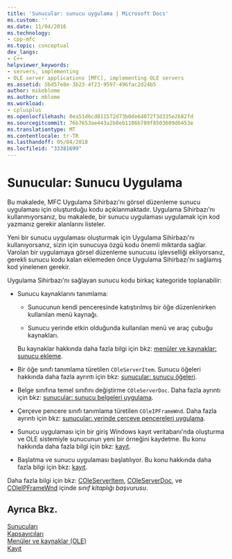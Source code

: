 ```yaml
---
title: 'Sunucular: sunucu uygulama | Microsoft Docs'
ms.custom: ''
ms.date: 11/04/2016
ms.technology:
- cpp-mfc
ms.topic: conceptual
dev_langs:
- C++
helpviewer_keywords:
- servers, implementing
- OLE server applications [MFC], implementing OLE servers
ms.assetid: 5bd57e8e-3b23-4f23-9597-496fac2d24b5
author: mikeblome
ms.author: mblome
ms.workload:
- cplusplus
ms.openlocfilehash: 0ea51d6cd811572d73b0de64072f3d335e2682fd
ms.sourcegitcommit: 76b7653ae443a2b8eb1186b789f8503609d6453e
ms.translationtype: MT
ms.contentlocale: tr-TR
ms.lasthandoff: 05/04/2018
ms.locfileid: "33381699"
---
```

# <a name="servers-implementing-a-server"></a>Sunucular: Sunucu Uygulama
Bu makalede, MFC Uygulama Sihirbazı'nı görsel düzenleme sunucu uygulaması için oluşturduğu kodu açıklanmaktadır. Uygulama Sihirbazı'nı kullanmıyorsanız, bu makalede, bir sunucu uygulaması uygulamak için kod yazmanız gerekir alanlarını listeler.  
  
 Yeni bir sunucu uygulaması oluşturmak için Uygulama Sihirbazı'nı kullanıyorsanız, sizin için sunucuya özgü kodu önemli miktarda sağlar. Varolan bir uygulamaya görsel düzenleme sunucusu işlevselliği ekliyorsanız, gerekli sunucu kodu kalan eklemeden önce Uygulama Sihirbazı'nı sağlamış kod yinelenen gerekir.  
  
 Uygulama Sihirbazı'nı sağlayan sunucu kodu birkaç kategoride toplanabilir:  
  
-   Sunucu kaynaklarını tanımlama:  
  
    -   Sunucunun kendi penceresinde katıştırılmış bir öğe düzenlenirken kullanılan menü kaynağı.  
  
    -   Sunucu yerinde etkin olduğunda kullanılan menü ve araç çubuğu kaynakları.  
  
     Bu kaynaklar hakkında daha fazla bilgi için bkz: [menüler ve kaynaklar: sunucu ekleme](../mfc/menus-and-resources-server-additions.md).  
  
-   Bir öğe sınıfı tanımlama türetilen `COleServerItem`. Sunucu öğeleri hakkında daha fazla ayrıntı için bkz: [sunucular: sunucu öğeleri](../mfc/servers-server-items.md).  
  
-   Belge sınıfına temel sınıfını değiştirme `COleServerDoc`. Daha fazla ayrıntı için bkz: [sunucular: sunucu belgeleri uygulama](../mfc/servers-implementing-server-documents.md).  
  
-   Çerçeve pencere sınıfı tanımlama türetilen `COleIPFrameWnd`. Daha fazla ayrıntı için bkz: [sunucular: yerinde çerçeve pencereleri uygulama](../mfc/servers-implementing-in-place-frame-windows.md).  
  
-   Sunucu uygulaması için bir giriş Windows kayıt veritabanı'nda oluşturma ve OLE sistemiyle sunucunun yeni bir örneğini kaydetme. Bu konu hakkında daha fazla bilgi için bkz: [kayıt](../mfc/registration.md).  
  
-   Başlatma ve sunucu uygulaması başlatılıyor. Bu konu hakkında daha fazla bilgi için bkz: [kayıt](../mfc/registration.md).  
  
 Daha fazla bilgi için bkz: [COleServerItem](../mfc/reference/coleserveritem-class.md), [COleServerDoc](../mfc/reference/coleserverdoc-class.md), ve [COleIPFrameWnd](../mfc/reference/coleipframewnd-class.md) içinde *sınıf kitaplığı başvurusu*.  
  
## <a name="see-also"></a>Ayrıca Bkz.  
 [Sunucuları](../mfc/servers.md)   
 [Kapsayıcıları](../mfc/containers.md)   
 [Menüler ve kaynaklar (OLE)](../mfc/menus-and-resources-ole.md)   
 [Kayıt](../mfc/registration.md)

